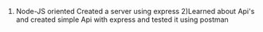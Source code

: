 1) Node-JS oriented
Created a server using express 
2)Learned about Api's and created simple Api 
with express and tested it using postman
